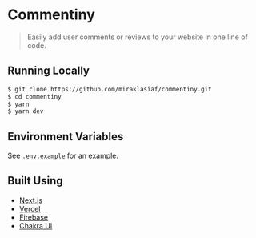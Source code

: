 # Commentiny

> Easily add user comments or reviews to your website in one line of code.

## Running Locally

```bash
$ git clone https://github.com/miraklasiaf/commentiny.git
$ cd commentiny
$ yarn
$ yarn dev
```

## Environment Variables

See [`.env.example`](https://github.com/miraklasiaf/commentiny/blob/master/.env.example) for an example.

## Built Using

- [Next.js](https://nextjs.org/)
- [Vercel](https://vercel.com)
- [Firebase](https://firebase.com)
- [Chakra UI](https://chakra-ui.com/)
